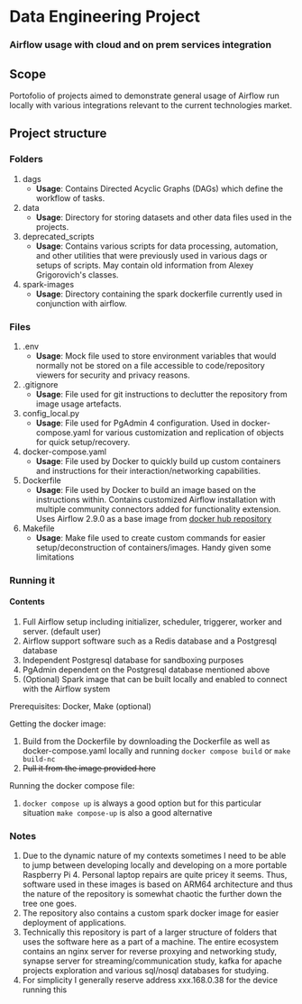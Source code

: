 # Data Engineering Project

### Airflow usage with cloud and on prem services integration

## Scope

Portofolio of projects aimed to demonstrate general usage of Airflow run locally with various integrations relevant to the current technologies market.

## Project structure

### Folders

1. dags
   - **Usage**: Contains Directed Acyclic Graphs (DAGs) which define the workflow of tasks.
2. data
   - **Usage**: Directory for storing datasets and other data files used in the projects.
3. deprecated_scripts
   - **Usage**: Contains various scripts for data processing, automation, and other utilities that were previously used in various dags or setups of scripts. May contain old information from Alexey Grigorovich's classes.
4. spark-images
   - **Usage**: Directory containing the spark dockerfile currently used in conjunction with airflow.

### Files

1. .env
   - **Usage**: Mock file used to store environment variables that would normally not be stored on a file accessible to code/repository viewers for security and privacy reasons.
2. .gitignore
   - **Usage**: File used for git instructions to declutter the repository from image usage artefacts.
3. config_local.py
   - **Usage**: File used for PgAdmin 4 configuration. Used in docker-compose.yaml for various customization and replication of objects for quick setup/recovery.
4. docker-compose.yaml
   - **Usage**: File used by Docker to quickly build up custom containers and instructions for their interaction/networking capabilities.
5. Dockerfile
   - **Usage**: File used by Docker to build an image based on the instructions within. Contains customized Airflow installation with multiple community connectors added for functionality extension. Uses Airflow 2.9.0 as a base image from [docker hub repository](https://hub.docker.com/layers/apache/airflow/2.9.0-python3.12/images/sha256-2cc3cc965f2d2ab1603d655a30769ed59b45506aec1dbaedb761e998fa54ae2d?context=explore)
6. Makefile
   - **Usage**: Make file used to create custom commands for easier setup/deconstruction of containers/images. Handy given some limitations

### Running it

#### Contents

1. Full Airflow setup including initializer, scheduler, triggerer, worker and server. (default user)
2. Airflow support software such as a Redis database and a Postgresql database
3. Independent Postgresql database for sandboxing purposes
4. PgAdmin dependent on the Postgresql database mentioned above
5. (Optional) Spark image that can be built locally and enabled to connect with the Airflow system

Prerequisites: Docker, Make (optional)

Getting the docker image:

1. Build from the Dockerfile by downloading the Dockerfile as well as docker-compose.yaml locally and running `docker compose build` or `make build-nc`
2. ~~Pull it from the image provided here~~

Running the docker compose file:
1. `docker compose up` is always a good option but for this particular situation `make compose-up` is also a good alternative

### Notes

1. Due to the dynamic nature of my contexts sometimes I need to be able to jump between developing locally and developing on a more portable Raspberry Pi 4. Personal laptop repairs are quite pricey it seems. Thus, software used in these images is based on ARM64 architecture and thus the nature of the repository is somewhat chaotic the further down the tree one goes.
2. The repository also contains a custom spark docker image for easier deployment of applications.
3. Technically this repository is part of a larger structure of folders that uses the software here as a part of a machine. The entire ecosystem contains an nginx server for reverse proxying and networking study, synapse server for streaming/communication study, kafka for apache projects exploration and various sql/nosql databases for studying.
4. For simplicity I generally reserve address xxx.168.0.38 for the device running this
